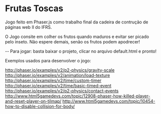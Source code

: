 # Frutas Toscas

Jogo feito em Phaser.js como trabalho final da cadeira de contrução de páginas web II do IFRS.

O Jogo consite em colher os frutos quando maduros e evitar ser picado pelo inseto. Não espere demais, senão os frutos podem apodrecer!

-- Para jogar: basta baixar o projeto, clicar no arquivo default.html e pronto!

Exemplos usados para desenvolver o jogo:

http://phaser.io/examples/v2/p2-physics/gravity-scale
http://phaser.io/examples/v2/animation/load-texture
http://phaser.io/examples/v2/time/custom-timer
http://phaser.io/examples/v2/time/basic-timed-event
http://phaser.io/examples/v2/p2-physics/contact-events
http://www.html5gamedevs.com/topic/12908-phaser-how-killed-player-and-reset-player-on-tilmap/
http://www.html5gamedevs.com/topic/10454-how-to-disable-collision-for-body/
